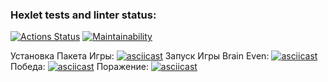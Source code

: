 ### Hexlet tests and linter status:

[![Actions Status](https://github.com/flower1power/qa-auto-engineer-javascript-project-44/actions/workflows/hexlet-check.yml/badge.svg)](https://github.com/flower1power/qa-auto-engineer-javascript-project-44/actions)
[![Maintainability](https://api.codeclimate.com/v1/badges/47698859779cb3966a48/maintainability)](https://codeclimate.com/github/flower1power/qa-auto-engineer-javascript-project-44/maintainability)

Установка Пакета Игры:
[![asciicast](https://asciinema.org/a/X1ZtYx8lFtxz9O1PCBqcuzFz6.svg)](https://asciinema.org/a/X1ZtYx8lFtxz9O1PCBqcuzFz6)
Запуск Игры Brain Even:
[![asciicast](https://asciinema.org/a/SgpsEv5gNuUVYHaUzdjrAmqWq.svg)](https://asciinema.org/a/SgpsEv5gNuUVYHaUzdjrAmqWq)
Победа:
[![asciicast](https://asciinema.org/a/OtJZINoqghvvGhtr129z09HrE.svg)](https://asciinema.org/a/OtJZINoqghvvGhtr129z09HrE)
Поражение:
[![asciicast](https://asciinema.org/a/qP1AVj0Qocn32QPOjs6jOkf6W.svg)](https://asciinema.org/a/qP1AVj0Qocn32QPOjs6jOkf6W)
